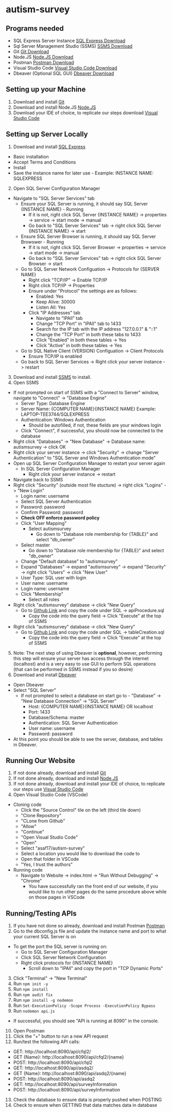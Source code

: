 # autism-survey

## Programs needed
- SQL Express Server Instance [SQL Express Download](https://www.microsoft.com/en-us/sql-server/sql-server-downloads)
- Sql Server Management Studio (SSMS) [SSMS Download](https://docs.microsoft.com/en-us/sql/ssms/download-sql-server-management-studio-ssms?view=sql-server-ver15)
- Git [Git Download](https://git-scm.com/downloads)
- Node.JS [Node.JS Download](https://nodejs.org/en/download/)
- Postman [Postman Download](https://www.postman.com/downloads/)
- Visual Studio Code [Visual Studio Code Download](https://code.visualstudio.com/download)
- Dbeaver (Optional SQL GUI) [Dbeaver Download](https://dbeaver.io/download/)

## Setting up your Machine
1. Download and install [Git](https://git-scm.com/downloads)
2. Download and install Node.JS [Node.JS](https://nodejs.org/en/download/)
3. Download your IDE of choice, to replicate our steps download [Visual Studio Code](https://code.visualstudio.com/download)

## Setting up Server Locally
1. Download and install [SQL Express](https://www.microsoft.com/en-us/sql-server/sql-server-downloads)
  - Basic installation
  - Accept Terms and Conditions
  - Install
  - Save the instance name for later use - Example: INSTANCE NAME: SQLEXPRESS
2. Open SQL Server Configuration Manager
  - Navigate to "SQL Server Services" tab
    - Ensure your SQL Server is running, it should say SQL Server {INSTANCE NAME} - Running
      - If it is not, right click SQL Server {INSTANCE NAME} -> properties -> service -> start mode -> manual
      - Go back to  "SQL Server Services" tab -> right click SQL Server {INSTANCE NAME} -> start
    - Ensure SQL Server Browser is running, it should say SQL Server Browswer - Running
      - If it is not, right click SQL Server Browser -> properties -> service -> start mode -> manual
      - Go back to  "SQL Server Services" tab -> right click SQL Server Browser -> start
    - Go to SQL Server Network Configuation -> Protocols for {SERVER NAME}
      - Right click "TCP/IP" -> Enable TCP/IP
      - Right click TCP/IP -> Properties
      - Ensure under "Protocol" the settings are as follows:
        - Enabled: Yes
        - Keep Alive: 30000
        - Listen All: Yes
      - Click "IP Addresses" tab
        - Navigate to "IPAll" tab
        - Change "TCP Port" in "IPAll" tab to 1433
        - Search for the IP tab with the IP address "127.0.0.1" & "::1"
        - Change the "TCP Port" in both these tabs to 1433
        - Click "Enabled" in both these tables -> Yes
        - Click "Active" in both these tables -> Yes
    - Go to SQL Native Client {VERSION} Configuation -> Client Protocols
      - Ensure TCP/IP is enabled
    - Go back to SQL Server Services -> Right click your server instance -> restart
3. Download and install [SSMS](https://docs.microsoft.com/en-us/sql/ssms/download-sql-server-management-studio-ssms?view=sql-server-ver15) to install.
4. Open SSMS
  - If not prompted on start of SSMS with a "Connect to Server" window, navigate to "Connect" -> "Database Engine"
    - Server Type: Database Engine
    - Server Name: {COMPUTER NAME}{INSTANCE NAME} Example: LAPTOP-TEE3744/SQLEXPRESS
    - Authentication: Windows Authentication
      - Should be autofilled, if not, these fields are your windows login
    - Click "Connect", if successful, you should now be connected to the database
  - Right click "Databases" -> "New Database" -> Database name: autismsurvey -> click OK
  - Right click your server instance -> click "Security" -> change "Server Authentication" to "SQL Server and Windows Authentication mode"
  - Open up SQL Server Configuration Manager to restart your server again
    - In SQL Server Configuration Manager 
      - Right click your server instance -> restart
  - Navigate back to SSMS
  - Right click "Security" (outside most file stucture) -> right click "Logins" -> "New Login"
    - Login name: username
    - Select SQL Server Authentication 
    - Password: password
    - Confirm Password: password 
    - **Check OFF enforce password policy**
    - Click "User Mapping"
      - Select autismsurvey
        - Go down to "Database role membership for {TABLE}" and select "db_owner"
    - Select master
        - Go down to "Database role membership for {TABLE}" and select "db_owner"
    - Change "Default database" to "autismsurvey"
    - Expand "Databases" -> expand "autismsurvey" -> expand "Security" -> right click "Users" -> click "New User"
    - User Type: SQL user with login
    - User name: username
    - Login name: username
    - Click "Membership"
      - Select all roles
  - Right click "autismsurvey" database -> click "New Query"
    - Go to [Github Link](https://github.com/asaf17/autism-survey/blob/master/SQL/apiProcedure.sql) and copy the code under SQL -> apiProcedure.sql
      - Copy the code into the query field -> Click "Execute" at the top of SSMS
- Right click "autismsurvey" database -> click "New Query"
    - Go to [Github Link](https://github.com/asaf17/autism-survey/blob/development/SQL/tableCreation.sql) and copy the code under SQL -> tableCreation.sql
      - Copy the code into the query field -> Click "Execute" at the top of SSMS
5. Note: The next step of using Dbeaver is **optional**, however, performing this step will ensure your server has access through the internet (localhost) and is a very easy to use GUI to perform SQL operations (that can be performed in SSMS instead if you so desire)
6. Download and install [Dbeaver](https://dbeaver.io/download/)
  - Open Dbeaver
  - Select "SQL Server"
    - If not prompted to select a database on start go to - "Database" -> "New Database Connection" -> "SQL Server"
      - Host: {COMPUTER NAME}{INSTANCE NAME} OR localhost
      - Port: 1433
      - Database/Schema: master
      - Authentication: SQL Server Authentication
      - User name: username
      - Password: password
  - At this point you should be able to see the server, database, and tables in Dbeaver.

## Running Our Website
1. If not done already, download and install [Git](https://git-scm.com/downloads)
2. If not done already, download and install [Node.JS](https://nodejs.org/en/download/)
3. If not done already, download and install your IDE of choice, to replicate our steps use [Visual Studio Code](https://code.visualstudio.com/download)
4. Open Visual Studio Code (VSCode)
  - Cloning code
    - Click the "Source Control" tile on the left (third tile down)
    - "Clone Repository"
    - "CLone from Github"
    - "Allow"
    - "Continue"
    - "Open Visual Studio Code"
    - "Open"
    - Select "asaf17/autism-survey"
    - Select a location you would like to download the code to
    - Open that folder in VSCode
    - "Yes, I trust the authors"
  - Running code
    - Navigate to Website -> index.html -> "Run Without Debugging" -> "Chrome"
      - You have successfully ran the front end of our website, if you would like to run other pages do the same procedure above while on those pages in VSCode

## Running/Testing APIs
1. If you have not done so already, download and install Postman [Postman](https://www.postman.com/downloads/) 
2. Go to the dbconfig.js file and update the instance name and port to what your current SQL Server is on
  - To get the port the SQL server is running on:
    - Go to SQL Server Configuration Manager
    - Click SQL Server Network Configuration
    - Right click protocols for {INSTANCE NAME}
      - Scroll down to "IPAll" and copy the port in "TCP Dynamic Ports"
3. Click "Terminal" -> "New Terminal"
4. Run ```npm init -y```
5. Run ```npm install```
6. Run ```npm audit fix```
7. Run ```npm install -g nodemon```
8. Run ```Set-ExecutionPolicy -Scope Process -ExecutionPolicy Bypass```
9. Run ```nodemon api.js```
  - If successful, you should see "API is running at 8090" in the console.
10. Open Postman
11. Click the "+" button to run a new API request
12. Run/test the following API calls:
  - GET: http://localhost:8090/api/cfql2/
  - GET {Name}: http://localhost:8090/api/cfql2/{name}
  - POST: http://localhost:8090/api/cfql2
  - GET: http://localhost:8090/api/asdq2/
  - GET {Name}: http://localhost:8090/api/asdq2/{name}
  - POST: http://localhost:8090/api/asdq2
  - GET: http://localhost:8090/api/surveyInformation
  - POST: http://localhost:8090/api/surveyInformation
13. Check the database to ensure data is properly pushed when POSTING
14. Check to ensure when GETTING that data matches data in database